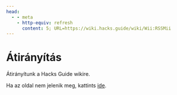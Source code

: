 ```yaml
---
head:
  - - meta
    - http-equiv: refresh
      content: 5; URL=https://wiki.hacks.guide/wiki/Wii:RSSMii
---
```


# Átirányítás

Átirányítunk a Hacks Guide wikire.

Ha az oldal nem jelenik meg, kattints [ide](https://wiki.hacks.guide/wiki/Wii:RSSMii).

